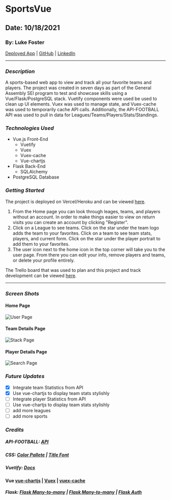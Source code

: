 # SportsVue

## Date: 10/18/2021

### By: Luke Foster

[Deployed App](https://sports-vue.vercel.app/) | [GitHub](https://github.com/lfoster1150) | [LinkedIn](https://www.linkedin.com/in/luke-foster-61a31782/)

---

### **_Description_**

A sports-based web app to view and track all your favorite teams and players. The project was created in seven days as part of the General Assembly SEI program to test and showcase skills using a Vue/Flask/PostgreSQL stack. Vuetify components were used be used to clean up UI elements. Vuex was used to manage state, and Vuex-cache was used to temporarily cache API calls. Additionally, the API-FOOTBALL API was used to pull in data for Leagues/Teams/Players/Stats/Standings.

### **_Technologies Used_**

- Vue.js Front-End
  - Vuetify
  - Vuex
  - Vuex-cache
  - Vue-chartjs
- Flask Back-End
  - SQLAlchemy
- PostgreSQL Database

### **_Getting Started_**

The project is deployed on Vercel/Heroku and can be viewed [here](https://sports-vue.vercel.app/).

1. From the Home page you can look through leages, teams, and players without an account. In order to make things easier to view on return visits you can create an account by clicking "Register".
2. Click on a League to see teams. Click on the star under the team logo adds the team to your favorites. Click on a team to see team stats, players, and current form. Click on the star under the player portrait to add them to your favorites.
3. The user icon next to the home icon in the top corner will take you to the user page. From there you can edit your info, remove players and teams, or delete your profile entirely.

The Trello board that was used to plan and this project and track development can be viewed [here](https://trello.com/b/oUYkQ3iR/sportsvue).

---

### **_Screen Shots_**

#### Home Page

![User Page]()

#### Team Details Page

![Stack Page]()

#### Player Details Page

![Search Page]()

### **_Future Updates_**

- [x] Integrate team Statistics from API
- [x] Use vue-chartjs to display team stats stylishly
- [ ] Integrate player Statistics from API
- [ ] Use vue-chartjs to display team stats stylishly
- [ ] add more leagues
- [ ] add more sports

### **_Credits_**

##### API-FOOTBALL: [API](https://www.api-football.com/documentation-v3)

##### CSS: [Color Pallete](https://color.adobe.com/create/color-wheel) | [Title Font](https://fonts.google.com/share?selection.family=Alfa%20Slab%20One)

##### Vuetify: [Docs](https://vuetifyjs.com/en/)

#### Vue [vue-chartjs](https://github.com/apertureless/vue-chartjs) | [Vuex](https://vuex.vuejs.org/) | [vuex-cache](https://github.com/superwf/vuex-cache)

##### Flask: [Flask Many-to-many](https://stackoverflow.com/questions/25668092/flask-sqlalchemy-many-to-many-insert-data) | [Flask Many-to-many](https://stackoverflow.com/questions/45044926/db-model-vs-db-table-in-flask-sqlalchemy/45047925) | [Flask Auth](https://realpython.com/token-based-authentication-with-flask/)
